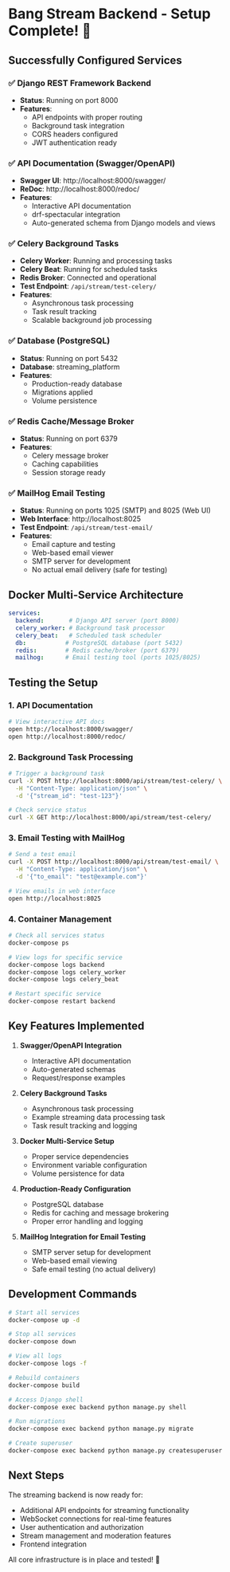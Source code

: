 # Bang Stream Backend - Setup Complete! 🎉

## Successfully Configured Services

### ✅ Django REST Framework Backend
- **Status**: Running on port 8000
- **Features**: 
  - API endpoints with proper routing
  - Background task integration
  - CORS headers configured
  - JWT authentication ready

### ✅ API Documentation (Swagger/OpenAPI)
- **Swagger UI**: http://localhost:8000/swagger/
- **ReDoc**: http://localhost:8000/redoc/
- **Features**:
  - Interactive API documentation
  - drf-spectacular integration
  - Auto-generated schema from Django models and views

### ✅ Celery Background Tasks
- **Celery Worker**: Running and processing tasks
- **Celery Beat**: Running for scheduled tasks
- **Redis Broker**: Connected and operational
- **Test Endpoint**: `/api/stream/test-celery/`
- **Features**:
  - Asynchronous task processing
  - Task result tracking
  - Scalable background job processing

### ✅ Database (PostgreSQL)
- **Status**: Running on port 5432
- **Database**: streaming_platform
- **Features**:
  - Production-ready database
  - Migrations applied
  - Volume persistence

### ✅ Redis Cache/Message Broker
- **Status**: Running on port 6379
- **Features**:
  - Celery message broker
  - Caching capabilities
  - Session storage ready

### ✅ MailHog Email Testing
- **Status**: Running on ports 1025 (SMTP) and 8025 (Web UI)
- **Web Interface**: http://localhost:8025
- **Test Endpoint**: `/api/stream/test-email/`
- **Features**:
  - Email capture and testing
  - Web-based email viewer
  - SMTP server for development
  - No actual email delivery (safe for testing)

## Docker Multi-Service Architecture

```yaml
services:
  backend:       # Django API server (port 8000)
  celery_worker: # Background task processor
  celery_beat:   # Scheduled task scheduler
  db:           # PostgreSQL database (port 5432)
  redis:        # Redis cache/broker (port 6379)
  mailhog:      # Email testing tool (ports 1025/8025)
```

## Testing the Setup

### 1. API Documentation
```bash
# View interactive API docs
open http://localhost:8000/swagger/
open http://localhost:8000/redoc/
```

### 2. Background Task Processing
```bash
# Trigger a background task
curl -X POST http://localhost:8000/api/stream/test-celery/ \
  -H "Content-Type: application/json" \
  -d '{"stream_id": "test-123"}'

# Check service status
curl -X GET http://localhost:8000/api/stream/test-celery/
```

### 3. Email Testing with MailHog
```bash
# Send a test email
curl -X POST http://localhost:8000/api/stream/test-email/ \
  -H "Content-Type: application/json" \
  -d '{"to_email": "test@example.com"}'

# View emails in web interface
open http://localhost:8025
```

### 4. Container Management
```bash
# Check all services status
docker-compose ps

# View logs for specific service
docker-compose logs backend
docker-compose logs celery_worker
docker-compose logs celery_beat

# Restart specific service
docker-compose restart backend
```

## Key Features Implemented

1. **Swagger/OpenAPI Integration**
   - Interactive API documentation
   - Auto-generated schemas
   - Request/response examples

2. **Celery Background Tasks**
   - Asynchronous task processing
   - Example streaming data processing task
   - Task result tracking and logging

3. **Docker Multi-Service Setup**
   - Proper service dependencies
   - Environment variable configuration
   - Volume persistence for data

4. **Production-Ready Configuration**
   - PostgreSQL database
   - Redis for caching and message brokering
   - Proper error handling and logging

5. **MailHog Integration for Email Testing**
   - SMTP server setup for development
   - Web-based email viewing
   - Safe email testing (no actual delivery)

## Development Commands

```bash
# Start all services
docker-compose up -d

# Stop all services
docker-compose down

# View all logs
docker-compose logs -f

# Rebuild containers
docker-compose build

# Access Django shell
docker-compose exec backend python manage.py shell

# Run migrations
docker-compose exec backend python manage.py migrate

# Create superuser
docker-compose exec backend python manage.py createsuperuser
```

## Next Steps

The streaming backend is now ready for:
- Additional API endpoints for streaming functionality
- WebSocket connections for real-time features
- User authentication and authorization
- Stream management and moderation features
- Frontend integration

All core infrastructure is in place and tested! 🚀
